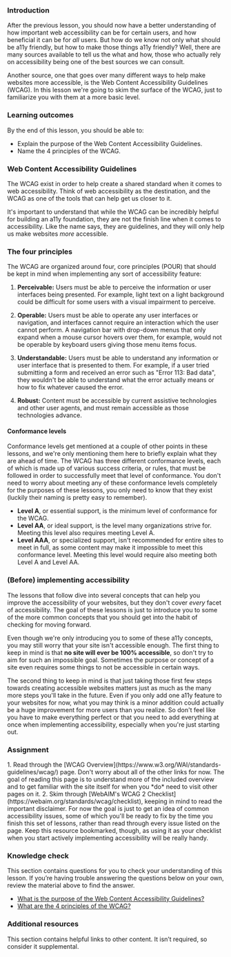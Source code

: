 ### Introduction

After the previous lesson, you should now have a better understanding of how important web accessibility can be for certain users, and how beneficial it can be for *all* users. But how do we know not only what should be a11y friendly, but how to make those things a11y friendly? Well, there are many sources available to tell us the what and how, those who actually rely on accessibility being one of the best sources we can consult.

Another source, one that goes over many different ways to help make websites more accessible, is the Web Content Accessibility Guidelines (WCAG). In this lesson we're going to skim the surface of the WCAG, just to familiarize you with them at a more basic level.

### Learning outcomes
By the end of this lesson, you should be able to:

* Explain the purpose of the Web Content Accessibility Guidelines.
* Name the 4 principles of the WCAG.

### Web Content Accessibility Guidelines
<span id="wcag-purpose">The WCAG exist in order to help create a shared standard when it comes to web accessibility.</span> Think of web accessibility as the destination, and the WCAG as one of the tools that can help get us closer to it. 

It's important to understand that while the WCAG can be incredibly helpful for building an a11y foundation, they are not the finish line when it comes to accessibility. Like the name says, they are guidelines, and they will only help us make websites *more* accessible.

### The four principles

The WCAG are organized around four, core principles (POUR) that should be kept in mind when implementing any sort of accessibility feature:

1. **Perceivable:** Users must be able to perceive the information or user interfaces being presented. For example, light text on a light background could be difficult for some users with a visual impairment to perceive.

2. **Operable:** Users must be able to operate any user interfaces or navigation, and interfaces cannot require an interaction which the user cannot perform. A navigation bar with drop-down menus that only expand when a mouse cursor hovers over them, for example, would not be operable by keyboard users giving those menu items focus.

3. **Understandable:** Users must be able to understand any information or user interface that is presented to them. For example, if a user tried submitting a form and received an error such as "Error 113: Bad data", they wouldn't be able to understand what the error actually means or how to fix whatever caused the error.

4. **Robust:** Content must be accessible by current assistive technologies and other user agents, and must remain accessible as those technologies advance.

#### Conformance levels

Conformance levels get mentioned at a couple of other points in these lessons, and we're only mentioning them here to briefly explain what they are ahead of time. The WCAG has three different conformance levels, each of which is made up of various success criteria, or rules, that must be followed in order to successfully meet that level of conformance. You don't need to worry about meeting any of these conformance levels completely for the purposes of these lessons, you only need to know that they exist (luckily their naming is pretty easy to remember).

* **Level A**, or essential support, is the minimum level of conformance for the WCAG.
* **Level AA**, or ideal support, is the level many organizations strive for. Meeting this level also requires meeting Level A.
* **Level AAA**, or specialized support, isn't recommended for entire sites to meet in full, as some content may make it impossible to meet this conformance level. Meeting this level would require also meeting both Level A and Level AA.

### (Before) implementing accessibility

The lessons that follow dive into several concepts that can help you improve the accessibility of your websites, but they don't cover *every* facet of accessibility. The goal of these lessons is just to introduce you to some of the more common concepts that you should get into the habit of checking for moving forward.

Even though we're only introducing you to some of these a11y concepts, you may still worry that your site isn't accessible enough. The first thing to keep in mind is that **no site will ever be 100% accessible**, so don't try to aim for such an impossible goal. Sometimes the purpose or concept of a site even requires some things to not be accessible in certain ways.

The second thing to keep in mind is that just taking those first few steps towards creating accessible websites matters just as much as the many more steps you'll take in the future. Even if you only add one a11y feature to your websites for now, what you may think is a minor addition could actually be a huge improvement for more users than you realize. So don't feel like you have to make everything perfect or that you need to add everything at once when implementing accessibility, especially when you're just starting out.

### Assignment

<div class="lesson-content__panel" markdown="1">
1. Read through the [WCAG Overview](https://www.w3.org/WAI/standards-guidelines/wcag/) page. Don't worry about all of the other links for now. The goal of reading this page is to understand more of the included overview and to get familiar with the site itself for when you *do* need to visit other pages on it.
2. Skim through [WebAIM's WCAG 2 Checklist](https://webaim.org/standards/wcag/checklist), keeping in mind to read the important disclaimer. For now the goal is just to get an idea of common accessibility issues, some of which you'll be ready to fix by the time you finish this set of lessons, rather than read through every issue listed on the page. Keep this resource bookmarked, though, as using it as your checklist when you start actively implementing accessibility will be really handy.
</div>

### Knowledge check
This section contains questions for you to check your understanding of this lesson. If you’re having trouble answering the questions below on your own, review the material above to find the answer.

- [What is the purpose of the Web Content Accessibility Guidelines?](#wcag-purpose)
- [What are the 4 principles of the WCAG?](#the-four-principles)

### Additional resources

This section contains helpful links to other content. It isn’t required, so consider it supplemental.
